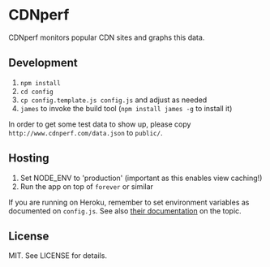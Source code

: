 # CDNperf

CDNperf monitors popular CDN sites and graphs this data.

## Development

1. `npm install`
2. `cd config`
3. `cp config.template.js config.js` and adjust as needed
4. `james` to invoke the build tool (`npm install james -g` to install it)

In order to get some test data to show up, please copy `http://www.cdnperf.com/data.json` to `public/`.

## Hosting

1. Set NODE\_ENV to 'production' (important as this enables view caching!)
2. Run the app on top of `forever` or similar

If you are running on Heroku, remember to set environment variables as documented on `config.js`. See also [their documentation](https://devcenter.heroku.com/articles/nodejs) on the topic.

## License

MIT. See LICENSE for details.

